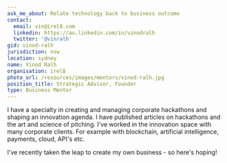 ```yaml
---
ask_me_about: Relate technology back to business outcome
contact:
  email: vin@irel8.com
  linkedin: https://au.linkedin.com/in/vinodralh
  twitter: '@vinralh'
gid: vinod-ralh
jurisdiction: nsw
location: sydney
name: Vinod Ralh
organisation: irel8
photo_url: /resources/images/mentors/vinod-ralh.jpg
position_title: Strategic Advisor, Founder
type: Business Mentor
---
```


I have a specialty in creating and managing corporate hackathons and shaping an innovation agenda. I have published articles on hackathons and the art and science of pitching. I've worked in the innovation space with many corporate clients. For example with blockchain, artificial intelligence, payments, cloud, API's etc. 

I've recently taken the leap to create my own business - so here's hoping!
